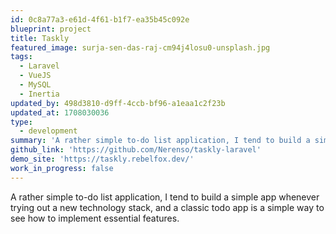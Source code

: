 ```yaml
---
id: 0c8a77a3-e61d-4f61-b1f7-ea35b45c092e
blueprint: project
title: Taskly
featured_image: surja-sen-das-raj-cm94j4losu0-unsplash.jpg
tags:
  - Laravel
  - VueJS
  - MySQL
  - Inertia
updated_by: 498d3810-d9ff-4ccb-bf96-a1eaa1c2f23b
updated_at: 1708030036
type:
  - development
summary: 'A rather simple to-do list application, I tend to build a simple app whenever trying out a new technology stack, and a classic todo app is a simple way to see how to implement essential features.'
github_link: 'https://github.com/Nerenso/taskly-laravel'
demo_site: 'https://taskly.rebelfox.dev/'
work_in_progress: false
---
```

A rather simple to-do list application, I tend to build a simple app whenever trying out a new technology stack, and a classic todo app is a simple way to see how to implement essential features.
